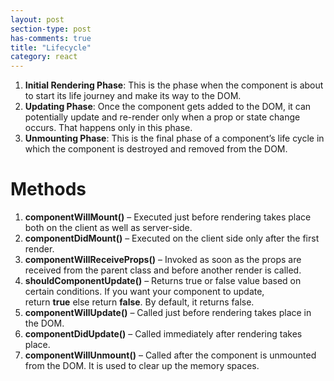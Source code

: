 ```yaml
---
layout: post
section-type: post
has-comments: true
title: "Lifecycle"
category: react
---
```


1. **Initial Rendering Phase**: This is the phase when the component is about to start its life journey and make its way to the DOM.
2. **Updating Phase**: Once the component gets added to the DOM, it can potentially update and re-render only when a prop or state change occurs. That happens only in this phase.
3. **Unmounting Phase**: This is the final phase of a component’s life cycle in which the component is destroyed and removed from the DOM.

# Methods

1. **componentWillMount()** – Executed just before rendering takes place both on the client as well as server-side.
2. **componentDidMount()** – Executed on the client side only after the first render.
3. **componentWillReceiveProps()** – Invoked as soon as the props are received from the parent class and before another render is called.
4. **shouldComponentUpdate()** – Returns true or false value based on certain conditions. If you want your component to update, return **true** else return **false**. By default, it returns false.
5. **componentWillUpdate()** – Called just before rendering takes place in the DOM.
6. **componentDidUpdate()** – Called immediately after rendering takes place.
7. **componentWillUnmount()** – Called after the component is unmounted from the DOM. It is used to clear up the memory spaces.